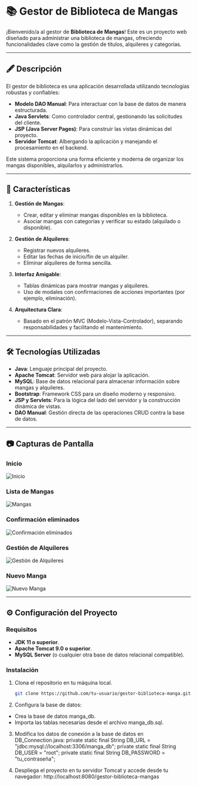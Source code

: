 # 📚 Gestor de Biblioteca de Mangas

¡Bienvenido/a al gestor de **Biblioteca de Mangas**! Este es un proyecto web diseñado para administrar una biblioteca de mangas, ofreciendo funcionalidades clave como la gestión de títulos, alquileres y categorías.

---

## 🖋️ **Descripción**
El gestor de biblioteca es una aplicación desarrollada utilizando tecnologías robustas y confiables:
- **Modelo DAO Manual**: Para interactuar con la base de datos de manera estructurada.
- **Java Servlets**: Como controlador central, gestionando las solicitudes del cliente.
- **JSP (Java Server Pages)**: Para construir las vistas dinámicas del proyecto.
- **Servidor Tomcat**: Albergando la aplicación y manejando el procesamiento en el backend.

Este sistema proporciona una forma eficiente y moderna de organizar los mangas disponibles, alquilarlos y administrarlos.

---

## 🚀 **Características**
1. **Gestión de Mangas**:
   - Crear, editar y eliminar mangas disponibles en la biblioteca.
   - Asociar mangas con categorías y verificar su estado (alquilado o disponible).

2. **Gestión de Alquileres**:
   - Registrar nuevos alquileres.
   - Editar las fechas de inicio/fin de un alquiler.
   - Eliminar alquileres de forma sencilla.

3. **Interfaz Amigable**:
   - Tablas dinámicas para mostrar mangas y alquileres.
   - Uso de modales con confirmaciones de acciones importantes (por ejemplo, eliminación).

4. **Arquitectura Clara**:
   - Basado en el patrón MVC (Modelo-Vista-Controlador), separando responsabilidades y facilitando el mantenimiento.

---

## 🛠️ **Tecnologías Utilizadas**
- **Java**: Lenguaje principal del proyecto.
- **Apache Tomcat**: Servidor web para alojar la aplicación.
- **MySQL**: Base de datos relacional para almacenar información sobre mangas y alquileres.
- **Bootstrap**: Framework CSS para un diseño moderno y responsivo.
- **JSP y Servlets**: Para la lógica del lado del servidor y la construcción dinámica de vistas.
- **DAO Manual**: Gestión directa de las operaciones CRUD contra la base de datos.

---

## 📷 **Capturas de Pantalla**

### Inicio
![Inicio](assets/screenshots/inicio.png)

### Lista de Mangas
![Mangas](assets/screenshots/mangas.png)

### Confirmación eliminados
![Confirmación eliminados](assets/screenshots/confirmacion.png)

### Gestión de Alquileres
![Gestión de Alquileres](assets/screenshots/alquileres.png)

### Nuevo Manga
![Nuevo Manga](assets/screenshots/nuevo.png)

---

## ⚙️ **Configuración del Proyecto**

### Requisitos
- **JDK 11 o superior**.
- **Apache Tomcat 9.0 o superior**.
- **MySQL Server** (o cualquier otra base de datos relacional compatible).

### Instalación
1. Clona el repositorio en tu máquina local.
   ```bash
   git clone https://github.com/tu-usuario/gestor-biblioteca-manga.git

2. Configura la base de datos:
- Crea la base de datos manga_db.
- Importa las tablas necesarias desde el archivo manga_db.sql.

3. Modifica los datos de conexión a la base de datos en DB_Connection.java:
  private static final String DB_URL = "jdbc:mysql://localhost:3306/manga_db";
  private static final String DB_USER = "root";
  private static final String DB_PASSWORD = "tu_contraseña";

4. Despliega el proyecto en tu servidor Tomcat y accede desde tu navegador:
     http://localhost:8080/gestor-biblioteca-mangas
